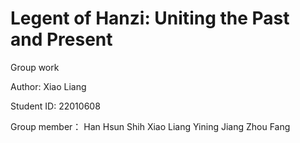 # Legent of Hanzi: Uniting the Past and Present

 Group work
 
 Author: Xiao Liang

 Student ID: 22010608
 
 Group member：
 Han Hsun Shih
 Xiao Liang
 Yining Jiang
 Zhou Fang

 

